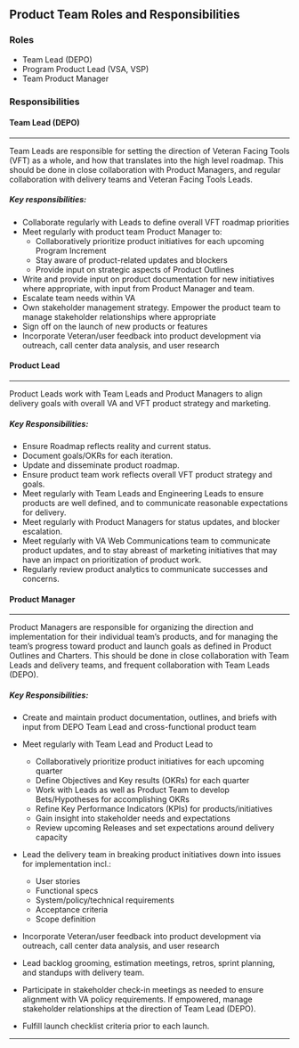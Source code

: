 ## Product Team Roles and Responsibilities

### Roles 
- Team Lead (DEPO)
- Program Product Lead (VSA, VSP)
- Team Product Manager  

### Responsibilities

####  Team Lead (DEPO)

---

Team Leads are responsible for setting the direction of Veteran Facing Tools (VFT) as a whole, and how that translates into the high level roadmap. This should be done in close collaboration with Product Managers, and regular collaboration with delivery teams and Veteran Facing Tools Leads.

##### Key responsibilities:

- Collaborate regularly with Leads to define overall VFT roadmap priorities
- Meet regularly with product team Product Manager to:
  - Collaboratively prioritize product initiatives for each upcoming Program Increment
  - Stay aware of product-related updates and blockers
  - Provide input on strategic aspects of Product Outlines
- Write and provide input on product documentation for new initiatives where appropriate, with input from Product Manager and team.
- Escalate team needs within VA
- Own stakeholder management strategy. Empower the product team to manage stakeholder relationships where appropriate
- Sign off on the launch of new products or features
- Incorporate Veteran/user feedback into product development via outreach, call center data analysis, and user research
 
#### Product Lead  
---
Product Leads work with Team Leads and Product Managers to align delivery goals with overall VA and VFT product strategy and marketing.

##### Key Responsibilities:

- Ensure Roadmap reflects reality and current status.
- Document goals/OKRs for each iteration.
- Update and disseminate product roadmap.
- Ensure product team work reflects overall VFT product strategy and goals.
- Meet regularly with Team Leads and Engineering Leads to ensure products are well defined, and to communicate reasonable expectations for delivery.
- Meet regularly with Product Managers for status updates, and blocker escalation.
- Meet regularly with VA Web Communications team to communicate product updates, and to stay abreast of marketing initiatives that may have an impact on prioritization of product work.
- Regularly review product analytics to communicate successes and concerns.

#### Product Manager  
---
Product Managers are responsible for organizing the direction and implementation for their individual team’s products, and for managing the team’s progress toward product and launch goals as defined in Product Outlines and Charters. This should be done in close collaboration with Team Leads and delivery teams, and frequent collaboration with Team Leads (DEPO).

##### Key Responsibilities:

- Create and maintain product documentation, outlines, and briefs with input from DEPO Team Lead and cross-functional product team

- Meet regularly with Team Lead and Product Lead to
  - Collaboratively prioritize product initiatives for each upcoming quarter
  - Define Objectives and Key results (OKRs) for each quarter 
  - Work with Leads as well as Product Team to develop Bets/Hypotheses for accomplishing OKRs
  - Refine Key Performance Indicators (KPIs) for products/initiatives
  - Gain insight into stakeholder needs and expectations
  - Review upcoming Releases and set expectations around delivery capacity

- Lead the delivery team in breaking product initiatives down into issues for implementation incl.:
  - User stories
  - Functional specs
  - System/policy/technical requirements
  - Acceptance criteria
  - Scope definition
- Incorporate Veteran/user feedback into product development via outreach, call center data analysis, and user research

- Lead backlog grooming, estimation meetings, retros, sprint planning, and standups with delivery team.
- Participate in stakeholder check-in meetings as needed to ensure alignment with VA policy requirements. If empowered, manage stakeholder relationships at the direction of Team Lead (DEPO). 
- Fulfill launch checklist criteria prior to each launch.

---
